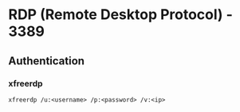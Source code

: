 
# RDP (Remote Desktop Protocol) - 3389

## Authentication

### xfreerdp

```
xfreerdp /u:<username> /p:<password> /v:<ip>
```
